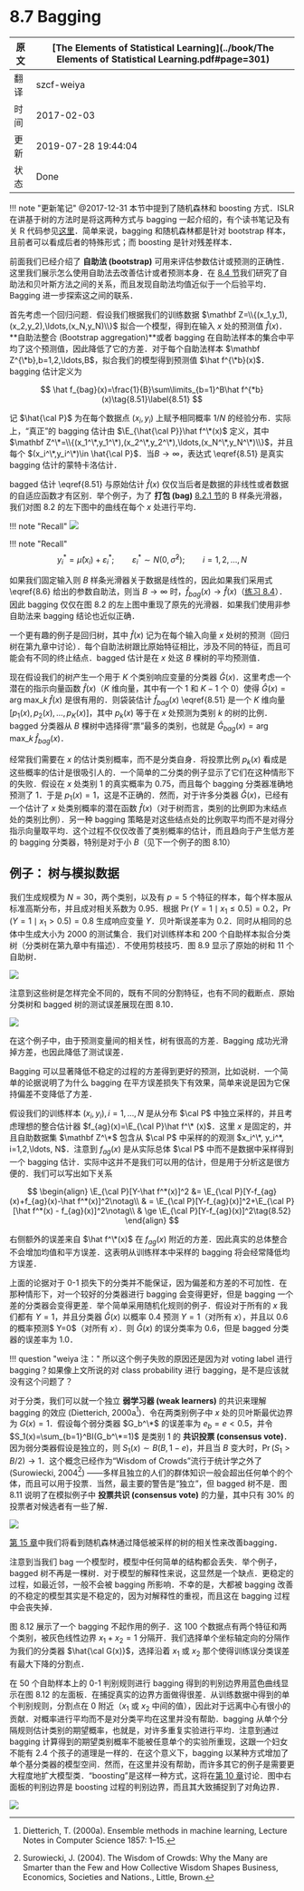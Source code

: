 # 8.7 Bagging

| 原文   | [The Elements of Statistical Learning](../book/The Elements of Statistical Learning.pdf#page=301) |
| ---- | ---------------------------------------- |
| 翻译   | szcf-weiya                               |
| 时间   | 2017-02-03                               |
| 更新 | 2019-07-28 19:44:04|
|状态|Done| 

!!! note "更新笔记"
    @2017-12-31 本节中提到了随机森林和 boosting 方式．ISLR 在讲基于树的方法时是将这两种方式与 bagging 一起介绍的，有个读书笔记及有关 R 代码参见[这里](https://stats.hohoweiya.xyz/rmd/Tree-Based%20Methods.html)．简单来说，bagging 和随机森林都是针对 bootstrap 样本，且前者可以看成后者的特殊形式；而 boosting 是针对残差样本．

前面我们已经介绍了 **自助法 (bootstrap)** 可用来评估参数估计或预测的正确性．这里我们展示怎么使用自助法去改善估计或者预测本身．在 [8.4 节](8.4-Relationship-Between-the-Bootstrap-and-Bayesian-Inference/index.html)我们研究了自助法和贝叶斯方法之间的关系，而且发现自助法均值近似于一个后验平均．Bagging 进一步探索这之间的联系．

首先考虑一个回归问题．假设我们根据我们的训练数据 $\mathbf Z=\\{(x_1,y_1),(x_2,y_2),\ldots,(x_N,y_N)\\}$ 拟合一个模型，得到在输入 $x$ 处的预测值 $\hat f(x)$．**自助法整合 (Bootstrap aggregation)**或者 bagging 在自助法样本的集合中平均了这个预测值，因此降低了它的方差．对于每个自助法样本 $\mathbf Z^{\*b},b=1,2,\ldots,B$，拟合我们的模型得到预测值 $\hat f^{\*b}(x)$．bagging 估计定义为

$$
\hat f_{bag}(x)=\frac{1}{B}\sum\limits_{b=1}^B\hat f^{*b}(x)\tag{8.51}\label{8.51}
$$

记 $\hat{\cal P}$ 为在每个数据点 $(x_i,y_i)$ 上赋予相同概率 $1/N$ 的经验分布．实际上，“真正”的 bagging 估计由 $\E_{\hat{\cal P}}\hat f^\*(x)$ 定义，其中 $\mathbf Z^\*=\\{(x_1^\*,y_1^\*),(x_2^\*,y_2^\*),\ldots,(x_N^\*,y_N^\*)\\}$，并且每个 $(x_i^\*,y_i^\*)\in \hat{\cal P}$．当$B\rightarrow \infty$，表达式 \eqref{8.51} 是真实 bagging 估计的蒙特卡洛估计．

bagged 估计 \eqref{8.51} 与原始估计 $\hat f(x)$ 仅仅当后者是数据的非线性或者数据的自适应函数才有区别．举个例子，为了 **打包 (bag)** [8.2.1 节](8.2-The-Bootstrap-and-Maximum-Likelihood-Methods/index.html)的 B 样条光滑器，我们对图 8.2 的左下图中的曲线在每个 $x$ 处进行平均．

!!! note "Recall"
    ![](../img/08/fig8.2.png)

!!! note "Recall"
    $$
    y_i^*=\hat\mu(x_i)+\varepsilon_i^*;\qquad \varepsilon_i^*\sim N(0,\hat\sigma^2);\qquad i=1,2,\ldots,N\tag{8.6}\label{8.6}
    $$

如果我们固定输入则 $B$ 样条光滑器关于数据是线性的，因此如果我们采用式 \eqref{8.6} 给出的参数自助法，则当 $B\rightarrow \infty$ 时，$\hat f_{bag}(x)\rightarrow \hat f(x)$（[练习 8.4](https://github.com/szcf-weiya/ESL-CN/issues/146)）．因此 bagging 仅仅在图 8.2 的左上图中重现了原先的光滑器．如果我们使用非参自助法来 bagging 结论也近似正确．

一个更有趣的例子是回归树，其中 $\hat f(x)$ 记为在每个输入向量 $x$ 处树的预测（回归树在第九章中讨论）．每个自助法树跟比原始特征相比，涉及不同的特征，而且可能会有不同的终止结点．bagged 估计是在 $x$ 处这 $B$ 棵树的平均预测值．

现在假设我们的树产生一个用于 $K$ 个类别响应变量的分类器 $\hat G(x)$．这里考虑一个潜在的指示向量函数 $\hat f(x)$（$K$ 维向量，其中有一个 $1$ 和 $K-1$ 个 $0$）使得 $\hat G(x)=\mathrm{arg \; max}\_k\;\hat f(x)$ 是很有用的．则袋装估计 $\hat f_{bag}(x)$ \eqref{8.51} 是一个 $K$ 维向量 $[p_1(x),p_2(x),\ldots,p_K(x)]$，其中 $p_k(x)$ 等于在 $x$ 处预测为类别 $k$ 的树的比例．bagged 分类器从 $B$ 棵树中选择得“票”最多的类别，也就是 $\hat G_{bag}(x)=\mathrm{arg \; max}\_k\; \hat f_{bag}(x)$．

经常我们需要在 $x$ 的估计类别概率，而不是分类自身．将投票比例 $p_k(x)$ 看成是这些概率的估计是很吸引人的．一个简单的二分类的例子显示了它们在这种情形下的失败．假设在 $x$ 处类别 $1$ 的真实概率为 $0.75$，而且每个 bagging 分类器准确地预测了 $1$．于是 $p_1(x)=1$，这是不正确的．然而，对于许多分类器 $\hat G(x)$，已经有一个估计了 $x$ 处类别概率的潜在函数 $\hat f(x)$（对于树而言，类别的比例即为末结点处的类别比例）．另一种 bagging 策略是对这些结点处的比例取平均而不是对得分指示向量取平均．这个过程不仅仅改善了类别概率的估计，而且趋向于产生低方差的 bagging 分类器，特别是对于小 $B$（见下一个例子的图 8.10）


<!--
!!! note "weiya 注："
    本书很多部分都有这样处理：
    如[混合模型的密度估计和分类](https://esl.hohoweiya.xyz/06%20Kernel%20Smoothing%20Methods/6.8-Mixture-Models-for-Density-Estimation-and-Classification/index.html)中
    $$
    \hat\gamma_{im}=\frac{\hat\alpha_m\phi(x_i;\hat\mu_m,\hat\Sigma_m)}{\sum_{k=1}^M\hat\alpha_k\phi(x_i;\hat\mu_k,\hat\Sigma_k)}\tag{6.33}
    $$
    又如[对角线性判别分析和最近收缩重心](https://esl.hohoweiya.xyz/18%20High-Dimensional%20Problems/18.2%20Diagonal%20Linear%20Discriminant%20Analysis%20and%20Nearest%20Shrunken%20Centroids/index.html)中
    $$
    \hat p_k(x^*)=\frac{e^{\frac{1}{2}\delta_k(x^*)}}{\sum_{\ell=1}^Ke^{\frac{1}{2}\delta_\ell(x^*)}}\tag{18.8}
    $$
-->

## 例子： 树与模拟数据

我们生成规模为 $N=30$，两个类别，以及有 $p=5$ 个特征的样本，每个样本服从标准高斯分布，并且成对相关系数为 $0.95$．根据 $\Pr(Y=1\mid x_1\le 0.5)=0.2$，$\Pr(Y=1\mid x_1> 0.5)=0.8$ 生成响应变量 $Y$．贝叶斯误差率为 $0.2$．同时从相同的总体中生成大小为 $2000$ 的测试集合．我们对训练样本和 $200$ 个自助样本拟合分类树（分类树在第九章中有描述）．不使用剪枝技巧．图 8.9 显示了原始的树和 $11$ 个自助树．

![](../img/08/fig8.9.png)

注意到这些树是怎样完全不同的，既有不同的分割特征，也有不同的截断点．原始分类树和 bagged 树的测试误差展现在图 8.10．

![](../img/08/fig8.10.png)

在这个例子中，由于预测变量间的相关性，树有很高的方差．Bagging 成功光滑掉方差，也因此降低了测试误差．

Bagging 可以显著降低不稳定的过程的方差得到更好的预测，比如说树．一个简单的论据说明了为什么 bagging 在平方误差损失下有效果，简单来说是因为它保持偏差不变降低了方差．

假设我们的训练样本 $(x_i, y_i),i=1,\ldots,N$ 是从分布 $\cal P$ 中独立采样的，并且考虑理想的整合估计器 $f_{ag}(x)=\E_{\cal P}\hat f^\* (x)$．这里 $x$ 是固定的，并且自助数据集 $\mathbf Z^\*$ 包含从 $\cal P$ 中采样的的观测 $x_i^\*, y_i^*, i=1,2,\ldots, N$．注意到 $f_{ag}(x)$ 是从实际总体 $\cal P$ 中而不是数据中采样得到一个 bagging 估计．实际中这并不是我们可以用的估计，但是用于分析这是很方便的．我们可以写出如下关系

$$
\begin{align}
\E_{\cal P}[Y-\hat f^*(x)]^2 &= \E_{\cal P}[Y-f_{ag}(x)+f_{ag}(x)-\hat f^*(x)]^2\notag\\
& = \E_{\cal P}[Y-f_{ag}(x)]^2+\E_{\cal P}[\hat f^*(x) - f_{ag}(x)]^2\notag\\
& \ge \E_{\cal P}[Y-f_{ag}(x)]^2\tag{8.52}
\end{align}
$$

右侧额外的误差来自 $\hat f^\*(x)$ 在 $f_{ag}(x)$ 附近的方差．因此真实的总体整合不会增加均值和平方误差．这表明从训练样本中采样的 bagging 将会经常降低均方误差．

上面的论据对于 0-1 损失下的分类并不能保证，因为偏差和方差的不可加性．在那种情形下，对一个较好的分类器进行 bagging 会变得更好，但是 bagging 一个差的分类器会变得更差．举个简单采用随机化规则的例子．假设对于所有的 $x$ 我们都有 $Y=1$，并且分类器 $\hat G(x)$ 以概率 $0.4$ 预测 $Y=1$（对所有 $x$），并且以 $0.6$ 的概率预测$ Y=0$（对所有 $x$）．则 $\hat G(x)$ 的误分类率为 $0.6$，但是 bagged 分类器的误差率为 $1.0$．

!!! question "weiya 注："
    所以这个例子失败的原因还是因为对 voting label 进行 bagging？如果像上文所说的对 class probability 进行 bagging，是不是应该就没有这个问题了？

对于分类，我们可以就一个独立 **弱学习器 (weak learners)** 的共识来理解 bagging 的效应 (Dietterich, 2000a[^1])．令在两类别例子中 $x$ 处的贝叶斯最优边界为 $G(x)=1$．假设每个弱分类器 $G_b^\*$ 的误差率为 $e_b=e<0.5$，并令 $S_1(x)=\sum_{b=1}^BI(G_b^\*=1)$ 是类别 $1$ 的 **共识投票 (consensus vote)**．因为弱分类器假设是独立的，则 $S_1(x)\sim B(B, 1-e)$，并且当 $B$ 变大时，$\Pr(S_1>B/2)\rightarrow 1$．这个概念已经作为“Wisdom of Crowds”流行于统计学之外了 (Surowiecki, 2004[^2]) ——多样且独立的人们的群体知识一般会超出任何单个的个体，而且可以用于投票．当然，最主要的警告是“独立”，但 bagged 树不是．图 8.11 说明了在模拟例子中 **投票共识 (consensus vote)** 的力量，其中只有 $30\%$ 的投票者对候选者有一些了解．

![](../img/08/fig8.11.png)

[第 15 章](../15-Random-Forests/15.1-Introduction/index.html)中我们将看到随机森林通过降低被采样的树的相关性来改善bagging．

注意到当我们 bag 一个模型时，模型中任何简单的结构都会丢失．举个例子，bagged 树不再是一棵树．对于模型的解释性来说，这显然是一个缺点．更稳定的过程，如最近邻，一般不会被 bagging 所影响．不幸的是，大都被 bagging 改善的不稳定的模型其实是不稳定的，因为对解释性的重视，而且这在 bagging 过程中会丧失掉．

图 8.12 展示了一个 bagging 不起作用的例子．这 100 个数据点有两个特征和两个类别，被灰色线性边界 $x_1+x_2=1$ 分隔开．我们选择单个坐标轴定向的分隔作为我们的分类器 $\hat{\cal G(x)}$，选择沿着 $x_1$ 或 $x_2$ 那个使得训练误分类误差有最大下降的分割点．

在 50 个自助样本上的 0-1 判别规则进行 bagging 得到的判别边界用蓝色曲线显示在图 8.12 的左面板．在捕捉真实的边界方面做得很差．从训练数据中得到的单个判别规则，分割点在 0 附近（$x_1$ 或 $x_2$ 中间的值），因此对于远离中心有很小的贡献．对概率进行平均而不是对分类平均在这里并没有帮助．bagging 从单个分隔规则估计类别的期望概率，也就是，对许多重复实验进行平均．注意到通过 bagging 计算得到的期望类别概率不能被任意单个的实验所重现，这跟一个妇女不能有 2.4 个孩子的道理是一样的．在这个意义下，bagging 以某种方式增加了单个基分类器的模型空间．然而，在这里并没有帮助，而许多其它的例子是需要更大程度地扩大模型类．<!--所以这里的意思是bagging扩大的还不够吗？-->“boosting”是这样一种方式，这将在[第 10 章](../10-Boosting-and-Additive-Trees/10.1-Boosting-Methods/index.html)讨论．图中右面板的判别边界是 boosting 过程的判别边界，而且其大致捕捉到了对角边界．

![](../img/08/fig8.12.png)

[^1]: Dietterich, T. (2000a). Ensemble methods in machine learning, Lecture Notes in Computer Science 1857: 1–15.
[^2]: Surowiecki, J. (2004). The Wisdom of Crowds: Why the Many are Smarter than the Few and How Collective Wisdom Shapes Business, Economics, Societies and Nations., Little, Brown.
